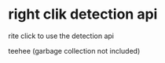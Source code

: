 # right clik detection api

rite click to use the detection api

teehee
(garbage collection not included)